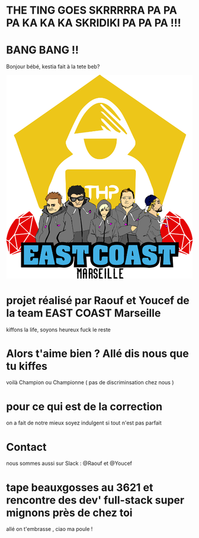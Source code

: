 # THE TING GOES SKRRRRRA PA PA PA KA KA KA SKRIDIKI PA PA PA !!!

# BANG BANG !!
Bonjour bébé, kestia fait à la tete beb?

![alt tag](2.png)

# projet réalisé par Raouf et Youcef de la team EAST COAST Marseille
kiffons la life, soyons heureux fuck le reste




# Alors t'aime bien ? Allé dis nous que tu kiffes 

voilà Champion ou Championne ( pas de discriminsation chez nous )


# pour ce qui est de la correction
on a fait de notre mieux soyez indulgent si tout n'est pas parfait 

# Contact
nous sommes aussi sur Slack : @Raouf et @Youcef 

# tape beauxgosses au 3621 et rencontre des dev' full-stack super mignons près de chez toi


allé on t'embrasse , ciao ma poule !
